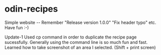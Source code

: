 # odin-recipes
Simple website --
Remember "Release version 1.0.0" "Fix header typo" etc.
Have fun :-)

Update-1
Used cp command in order to duplicate the recipe page sucessfully.
Generally using the command line is so much fun and fast.
Learned how to take screenshot of an area I selected. (Shift + print screen)


